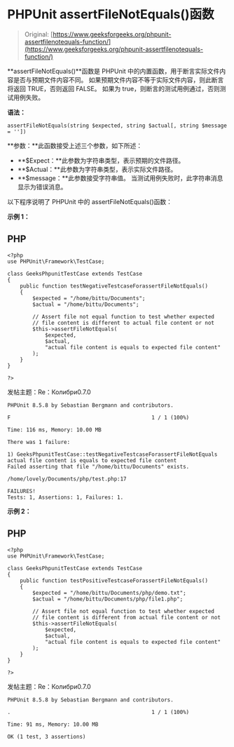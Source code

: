 # PHPUnit assertFileNotEquals()函数

> Original: [https://www.geeksforgeeks.org/phpunit-assertfilenotequals-function/](https://www.geeksforgeeks.org/phpunit-assertfilenotequals-function/)

**assertFileNotEquals()**函数是 PHPUnit 中的内置函数，用于断言实际文件内容是否与预期文件内容不同。 如果预期文件内容不等于实际文件内容，则此断言将返回 TRUE，否则返回 FALSE。 如果为 true，则断言的测试用例通过，否则测试用例失败。

**语法：**

```
assertFileNotEquals(string $expected, string $actual[, string $message = ''])
```

**参数：**此函数接受上述三个参数，如下所述：

*   **$Expect：**此参数为字符串类型，表示预期的文件路径。
*   **$Actual：**此参数为字符串类型，表示实际文件路径。
*   **$message：**此参数接受字符串值。 当测试用例失败时，此字符串消息显示为错误消息。

以下程序说明了 PHPUnit 中的 assertFileNotEquals()函数：

**示例 1：**

## PHP

```
<?php 
use PHPUnit\Framework\TestCase; 

class GeeksPhpunitTestCase extends TestCase 
{ 
    public function testNegativeTestcaseForassertFileNotEquals() 
    { 
        $expected = "/home/bittu/Documents"; 
        $actual = "/home/bittu/Documents"; 

        // Assert file not equal function to test whether expected 
        // file content is different to actual file content or not 
        $this->assertFileNotEquals(
            $expected, 
            $actual, 
            "actual file content is equals to expected file content"
        ); 
    } 
} 

?>
```

发帖主题：Re：Колибри0.7.0

```
PHPUnit 8.5.8 by Sebastian Bergmann and contributors.

F                                             1 / 1 (100%)

Time: 116 ms, Memory: 10.00 MB

There was 1 failure:

1) GeeksPhpunitTestCase::testNegativeTestcaseForassertFileNotEquals
actual file content is equals to expected file content
Failed asserting that file "/home/bittu/Documents" exists.

/home/lovely/Documents/php/test.php:17

FAILURES!
Tests: 1, Assertions: 1, Failures: 1.

```

**示例 2：**

## PHP

```
<?php 
use PHPUnit\Framework\TestCase; 

class GeeksPhpunitTestCase extends TestCase 
{ 
    public function testPositiveTestcaseForassertFileNotEquals() 
    { 
        $expected = "/home/bittu/Documents/php/demo.txt"; 
        $actual = "/home/bittu/Documents/php/file1.php"; 

        // Assert file not equal function to test whether expected 
        // file content is different from actual file content or not 
        $this->assertFileNotEquals(
            $expected, 
            $actual, 
            "actual file content is equals to expected file content"
        ); 
    } 
} 

?>
```

发帖主题：Re：Колибри0.7.0

```
PHPUnit 8.5.8 by Sebastian Bergmann and contributors.

.                                             1 / 1 (100%)

Time: 91 ms, Memory: 10.00 MB

OK (1 test, 3 assertions)
```